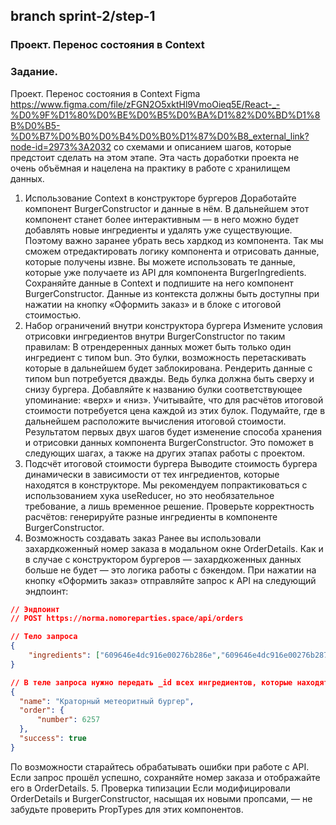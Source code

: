 ## branch  sprint-2/step-1
### Проект. Перенос состояния в Context 


### Задание.

Проект. Перенос состояния в Context
Figma https://www.figma.com/file/zFGN2O5xktHl9VmoOieq5E/React-_-%D0%9F%D1%80%D0%BE%D0%B5%D0%BA%D1%82%D0%BD%D1%8B%D0%B5-%D0%B7%D0%B0%D0%B4%D0%B0%D1%87%D0%B8_external_link?node-id=2973%3A2032 со схемами и описанием шагов, которые предстоит сделать на этом этапе. Эта часть доработки проекта не очень объёмная и нацелена на практику в работе с хранилищем данных.
1. Использование Context в конструкторе бургеров
Доработайте компонент BurgerConstructor и данные в нём. В дальнейшем этот компонент станет более интерактивным — в него можно будет добавлять новые ингредиенты и удалять уже существующие. Поэтому важно заранее убрать весь хардкод из компонента. Так мы сможем отредактировать логику компонента и отрисовать данные, которые получены извне.
Вы можете использовать те данные, которые уже получаете из API для компонента BurgerIngredients. Сохраняйте данные в Context и подпишите на него компонент BurgerConstructor. Данные из контекста должны быть доступны при нажатии на кнопку «Оформить заказ» и в блоке с итоговой стоимостью.
2. Набор ограничений внутри конструктора бургера
Измените условия отрисовки ингредиентов внутри BurgerConstructor по таким правилам:
В отрендеренных данных может быть только один ингредиент с типом bun. Это булки, возможность перетаскивать которые в дальнейшем будет заблокирована.
Рендерить данные с типом bun потребуется дважды. Ведь булка должна быть сверху и снизу бургера. Добавляйте к названию булки соответствующее упоминание: «верх» и «низ».
Учитывайте, что для расчётов итоговой стоимости потребуется цена каждой из этих булок. Подумайте, где в дальнейшем расположите вычисления итоговой стоимости.
Результатом первых двух шагов будет изменение способа хранения и отрисовки данных компонента BurgerConstructor. Это поможет в следующих шагах, а также на других этапах работы с проектом.
3. Подсчёт итоговой стоимости бургера
Выводите стоимость бургера динамически в зависимости от тех ингредиентов, которые находятся в конструкторе. Мы рекомендуем попрактиковаться с использованием хука useReducer, но это необязательное требование, а лишь временное решение.
Проверьте корректность расчётов: генерируйте разные ингредиенты в компоненте BurgerConstructor.
4. Возможность создавать заказ
Ранее вы использовали захардкоженный номер заказа в модальном окне OrderDetails. Как и в случае с конструктором бургеров — захардкоженных данных больше не будет — это логика работы с бэкендом.
При нажатии на кнопку «Оформить заказ» отправляйте запрос к API на следующий эндпоинт:
```JSON 
// Эндпоинт
// POST https://norma.nomoreparties.space/api/orders

// Тело запроса
{ 
    "ingredients": ["609646e4dc916e00276b286e","609646e4dc916e00276b2870"]
} 
```
```JSON
// В теле запроса нужно передать _id всех ингредиентов, которые находятся в компоненте BurgerConstructor. Пример ответа:
{
  "name": "Краторный метеоритный бургер",
  "order": {
      "number": 6257
  },
  "success": true
} 
```
По возможности старайтесь обрабатывать ошибки при работе с API.
Если запрос прошёл успешно, сохраняйте номер заказа и отображайте его в OrderDetails.
5. Проверка типизации
Если модифицировали OrderDetails и BurgerConstructor, насыщая их новыми пропсами, — не забудьте проверить PropTypes для этих компонентов.
